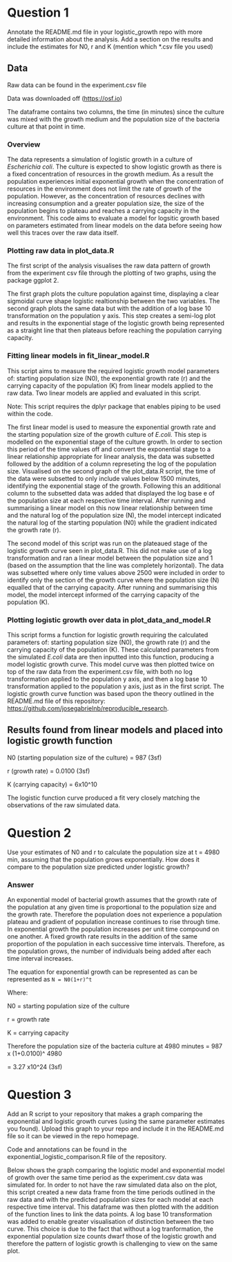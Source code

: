 # Question 1 #
Annotate the README.md file in your logistic_growth repo with more detailed information about the analysis. Add a section on the results and include the estimates for N0, r and K (mention which *.csv file you used)

## Data ## 
Raw data can be found in the experiment.csv file

Data was downloaded off (https://osf.io) 

The dataframe contains two columns, the time (in minutes) since the culture was mixed with the growth medium and the population size of the bacteria culture at that point in time. 

### Overview ### 
The data represents a simulation of logistic growth in a culture of _Escherichia coli_. The culture is expected to show logistic growth as there is a fixed concentration of resources in the growth medium. As a result the population experiences initial exponential growth when the concentration of resources in the environment does not limit the rate of growth of the population. However, as the concentration of resources declines with increasing consumption and a greater population size, the size of the population begins to plateau and reaches a carrying capacity in the environment. This code aims to evaluate a model for logsitic growth based on parameters estimated from linear models on the data before seeing how well this traces over the raw data itself.  

### Plotting raw data in plot_data.R ###
The first script of the analysis visualises the raw data pattern of growth from the experiment csv file through the plotting of two graphs, using the package ggplot 2. 


The first graph plots the culture population against time, displaying a clear sigmoidal curve shape logistic realtionship between the two variables. 
The second graph plots the same data but with the addition of a log base 10 transformation on the population y axis. This step creates a semi-log plot and results in the exponential stage of the logistic growth being represented as a straight line that then plateaus before reaching the population carrying capacity. 


### Fitting linear models in fit_linear_model.R ###
This script aims to measure the required logistic growth model parameters of: starting population size (N0), the exponential growth rate (r) and the carrying capacity of the population (K) from linear models applied to the raw data. Two linear models are applied and evaluated in this script. 

Note: This script requires the dplyr package that enables piping to be used within the code. 

The first linear model is used to measure the exponential growth rate and the starting population size of the growth culture of _E.coli._ This step is modelled on the exponential stage of the culture growth. In order to section this period of the time values off and convert the exponential stage to a linear relationship appropriate for linear analysis, the data was subsetted followed by the addition of a column represeting the log of the population size. Visualised on the second graph of the plot_data.R script, the time of the data were subsetted to only include values below 1500 minutes, identifying the exponential stage of the growth. Following this an additional column to the subsetted data was added that displayed the log base e of the population size at each respective time interval. After running and summarising a linear model on this now linear relationship between time and the natural log of the population size (N), the model intercept indicated the natural log of the starting population (N0) while the gradient indicated the growth rate (r). 

The second model of this script was run on the plateaued stage of the logistic growth curve seen in plot_data.R. This did not make use of a log transformation and ran a linear model between the population size and 1 (based on the assumption that the line was completely horizontal). The data was subsetted where only time values above 2500 were included in order to identify only the section of the growth curve where the population size (N) equalled that of the carrying capacity. After running and summarising this model, the model intercept informed of the carrying capacity of the population (K). 


### Plotting logistic growth over data in plot_data_and_model.R ###
This script forms a function for logistic growth requiring the calculated parameters of: starting population size (N0), the growth rate (r) and the carrying capacity of the population (K). These calculated parameters from the simulated _E.coli_ data are then inputted into this function, producing a model logistic growth curve. This model curve was then plotted twice on top of the raw data from the experiment.csv file, with both no log transformation applied to the population y axis, and then a log base 10 transformation applied to the population y axis, just as in the first script. The logistic growth curve function was based upon the theory outlined in the README.md file of this repository: https://github.com/josegabrielnb/reproducible_research. 
 

## Results found from linear models and placed into logistic growth function ## 
N0 (starting population size of the culture) = 987 (3sf) 

r (growth rate) = 0.0100 (3sf) 

K (carrying capacity) = 6x10^10


The logistic function curve produced a fit very closely matching the observations of the raw simulated data.




# Question 2 # 
Use your estimates of N0 and r to calculate the population size at t = 4980 min, assuming that the population grows exponentially. How does it compare to the population size predicted under logistic growth?

### Answer ###
An exponential model of bacterial growth assumes that the growth rate of the population at any given time is proportional to the population size and the growth rate. Therefore the population does not experience a population plateau and gradient of population increase continues to rise through time. In exponential growth the population increases per unit time compound on one another. A fixed growth rate results in the addition of the same proportion of the population in each successive time intervals. Therefore, as the population grows, the number of individuals being added after each time interval increases. 

The equation for exponential growth can be represented as can be represented as
`N = N0(1+r)^t`

Where:

N0 = starting population size of the culture

r = growth rate

K = carrying capacity

Therefore the population size of the bacteria culture at 4980 minutes = 987 x (1+0.0100)^ 4980

= 3.27 x10^24 (3sf)



# Question 3 #
Add an R script to your repository that makes a graph comparing the exponential and logistic growth curves (using the same parameter estimates you found). Upload this graph to your repo and include it in the README.md file so it can be viewed in the repo homepage. 

Code and annotations can be found in the exponential_logistic_comparison.R file of the repository. 

Below shows the graph comparing the logistic model and exponential model of growth over the same time period as the experiment.csv data was simulated for. In order to not have the raw simulated data also on the plot, this script created a new data frame from the time periods outlined in the raw data and with the predicted population sizes for each model at each respective time interval. This dataframe was then plotted with the addition of the function lines to link the data points. A log base 10 transformation was added to enable greater visualisation of distinction between the two curve. This choice is due to the fact that without a log tranformation, the exponential population size counts dwarf those of the logistic growth and therefore the pattern of logistic growth is challenging to view on the same plot. 


